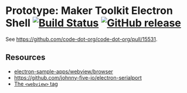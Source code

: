 # Prototype: Maker Toolkit Electron Shell [![Build Status](https://travis-ci.org/islemaster/maker-electron.svg?branch=master)](https://travis-ci.org/islemaster/maker-electron) [![GitHub release](https://img.shields.io/github/release/islemaster/maker-electron.svg)](https://github.com/islemaster/maker-electron/releases/latest)

See https://github.com/code-dot-org/code-dot-org/pull/15531.

## Resources

- [electron-sample-apps/webview/browser](https://github.com/hokein/electron-sample-apps/tree/master/webview/browser)
- https://github.com/johnny-five-io/electron-serialport
- [The `<webview>` tag](https://electron.atom.io/docs/api/webview-tag/)
